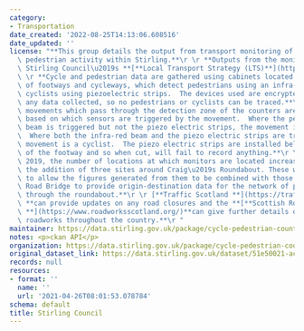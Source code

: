 ```yaml
---
category:
- Transportation
date_created: '2022-08-25T14:13:06.608516'
date_updated: ''
license: "**This group details the output from transport monitoring of cyclist and\
  \ pedestrian activity within Stirling.**\r \r **Outputs from the monitors feed into\
  \ Stirling Council\u2019s **[**Local Transport Strategy (LTS)**](https://www.stirling.gov.uk/roads-transport-streets/environment-friendly-transport/local-transport-strategy-documents/)**.**\r\
  \ \r **Cycle and pedestrian data are gathered using cabinets located at the side\
  \ of footways and cycleways, which detect pedestrians using an infra-red beam, and\
  \ cyclists using piezoelectric strips.  The devices used are encrypted, and anonymise\
  \ any data collected, so no pedestrians or cyclists can be traced.**\r \r **The\
  \ movements which pass through the detection zone of the counters are classified\
  \ based on which sensors are triggered by the movement.  Where the pedestrian infra-red\
  \ beam is triggered but not the piezo electric strips, the movement is a pedestrian.\
  \  Where both the infra-red beam and the piezo electric strips are triggered, the\
  \ movement is a cyclist.  The piezo electric strips are installed below the surface\
  \ of the footway and so when cut, will fail to record anything.**\r \r **In August\
  \ 2019, the number of locations at which monitors are located increased to 23 with\
  \ the addition of three sites around Craig\u2019s Roundabout. These were installed\
  \ to allow the figures generated from them to be combined with those from the Kerse\
  \ Road Bridge to provide origin-destination data for the network of pathways going\
  \ through the roundabout.**\r \r [**Traffic Scotland **](https://trafficscotland.org/)\
  \ **can provide updates on any road closures and the **[**Scottish Roadworks Commissioner\
  \ **](https://www.roadworksscotland.org/)**can give further details on any planned\
  \ roadworks throughout the country.**\r "
maintainer: https://data.stirling.gov.uk/package/cycle-pedestrian-counts
notes: <p>ckan API</p>
organization: https://data.stirling.gov.uk/package/cycle-pedestrian-counts
original_dataset_link: https://data.stirling.gov.uk/dataset/51e50021-ac94-4475-8390-4261bc540665/resource/0ba6a880-f5d5-4a5c-8a36-aef1d7e2376b/download/20220825-cycle-pedestrian-counts-jan-2022-to-dec-2022.csv
records: null
resources:
- format: ''
  name: ''
  url: '2021-04-26T08:01:53.078784'
schema: default
title: Stirling Council
---
```

